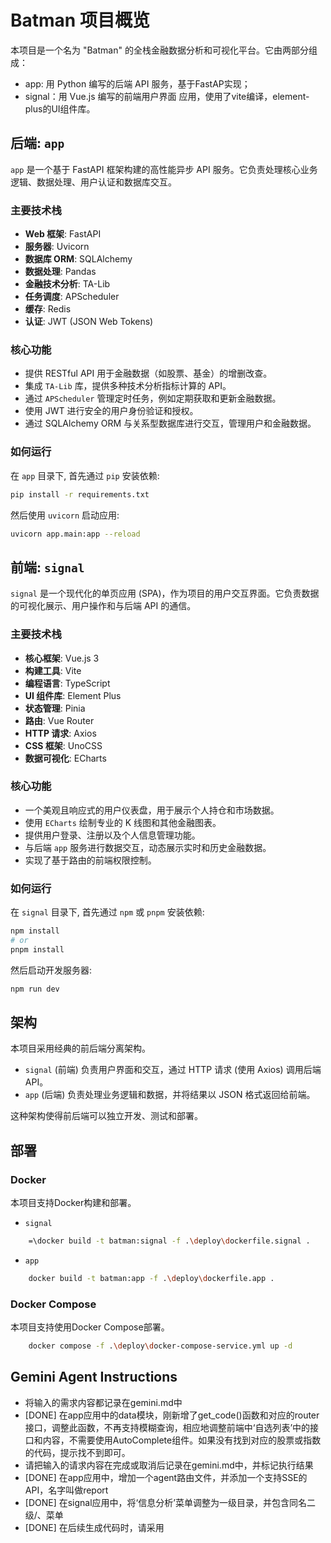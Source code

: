 # Batman 项目概览

本项目是一个名为 "Batman" 的全栈金融数据分析和可视化平台。它由两部分组成：
- app: 用 Python 编写的后端 API 服务，基于FastAP实现；
- signal：用 Vue.js 编写的前端用户界面 应用，使用了vite编译，element-plus的UI组件库。

## 后端: `app`

`app` 是一个基于 FastAPI 框架构建的高性能异步 API 服务。它负责处理核心业务逻辑、数据处理、用户认证和数据库交互。

### 主要技术栈

-   **Web 框架**: FastAPI
-   **服务器**: Uvicorn
-   **数据库 ORM**: SQLAlchemy
-   **数据处理**: Pandas
-   **金融技术分析**: TA-Lib
-   **任务调度**: APScheduler
-   **缓存**: Redis
-   **认证**: JWT (JSON Web Tokens)

### 核心功能

-   提供 RESTful API 用于金融数据（如股票、基金）的增删改查。
-   集成 `TA-Lib` 库，提供多种技术分析指标计算的 API。
-   通过 `APScheduler` 管理定时任务，例如定期获取和更新金融数据。
-   使用 JWT 进行安全的用户身份验证和授权。
-   通过 SQLAlchemy ORM 与关系型数据库进行交互，管理用户和金融数据。

### 如何运行

在 `app` 目录下, 首先通过 `pip` 安装依赖:

```bash
pip install -r requirements.txt
```

然后使用 `uvicorn` 启动应用:

```bash
uvicorn app.main:app --reload
```

## 前端: `signal`

`signal` 是一个现代化的单页应用 (SPA)，作为项目的用户交互界面。它负责数据的可视化展示、用户操作和与后端 API 的通信。

### 主要技术栈

-   **核心框架**: Vue.js 3
-   **构建工具**: Vite
-   **编程语言**: TypeScript
-   **UI 组件库**: Element Plus
-   **状态管理**: Pinia
-   **路由**: Vue Router
-   **HTTP 请求**: Axios
-   **CSS 框架**: UnoCSS
-   **数据可视化**: ECharts

### 核心功能

-   一个美观且响应式的用户仪表盘，用于展示个人持仓和市场数据。
-   使用 `ECharts` 绘制专业的 K 线图和其他金融图表。
-   提供用户登录、注册以及个人信息管理功能。
-   与后端 `app` 服务进行数据交互，动态展示实时和历史金融数据。
-   实现了基于路由的前端权限控制。

### 如何运行

在 `signal` 目录下, 首先通过 `npm` 或 `pnpm` 安装依赖:

```bash
npm install
# or
pnpm install
```

然后启动开发服务器:

```bash
npm run dev
```

## 架构

本项目采用经典的前后端分离架构。

-   `signal` (前端) 负责用户界面和交互，通过 HTTP 请求 (使用 Axios) 调用后端 API。
-   `app` (后端) 负责处理业务逻辑和数据，并将结果以 JSON 格式返回给前端。

这种架构使得前后端可以独立开发、测试和部署。

## 部署
### Docker
本项目支持Docker构建和部署。
- `signal`
```bash
    =\docker build -t batman:signal -f .\deploy\dockerfile.signal .
````
- `app`
```bash
    docker build -t batman:app -f .\deploy\dockerfile.app .
```

### Docker Compose
本项目支持使用Docker Compose部署。
```bash
    docker compose -f .\deploy\docker-compose-service.yml up -d
```

## Gemini Agent Instructions

- 将输入的需求内容都记录在gemini.md中
- [DONE] 在app应用中的data模块，刚新增了get_code()函数和对应的router接口，调整此函数，不再支持模糊查询，相应地调整前端中‘自选列表’中的接口和内容，不需要使用AutoComplete组件。如果没有找到对应的股票或指数的代码，提示找不到即可。
- 请把输入的请求内容在完成或取消后记录在gemini.md中，并标记执行结果
- [DONE] 在app应用中，增加一个agent路由文件，并添加一个支持SSE的API，名字叫做report
- [DONE] 在signal应用中，将‘信息分析’菜单调整为一级目录，并包含同名二级/、菜单
- [DONE] 在后续生成代码时，请采用<script>在前，<template>在后的方式。
- [DONE] 解决了SSE连接在SPA页面切换和关闭时无法正确断开的问题。前端通过onUnmounted钩子关闭连接，后端通过try...finally确保断开连接时正确记录日志。
- [DONE] 重构了SSE实现，通过引入ConnectionManager和用户认证，支持向不同用户推送独立的、个性化的消息。
- [DONE] 解决了SSE连接由于EventSource无法发送Header而导致的422认证失败问题，修改为通过Query参数传递token。
- [DONE] 为`app/database/data/stock.py`中所有`download_`函数创建了集成测试 (`app/test/test_stock_data.py`)。
- [DONE] 在`app/calc/technical.py`中实现了一个`get_ma_trend`函数，用于判断移动平均线的趋势。
- [DONE] 为`get_ma_trend`函数创建了测试用例 (`app/test/test_technical.py`)。